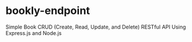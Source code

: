 # bookly-endpoint
Simple Book CRUD (Create, Read, Update, and Delete) RESTful API Using Express.js and Node.js














